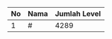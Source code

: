 | No | Nama            | Jumlah Level |
|----|-----------------|--------------|
| 1  | #    |    4289        |

